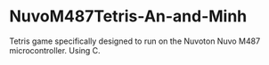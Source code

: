 # NuvoM487Tetris-An-and-Minh
Tetris game specifically designed to run on the Nuvoton Nuvo M487 microcontroller. Using C.
